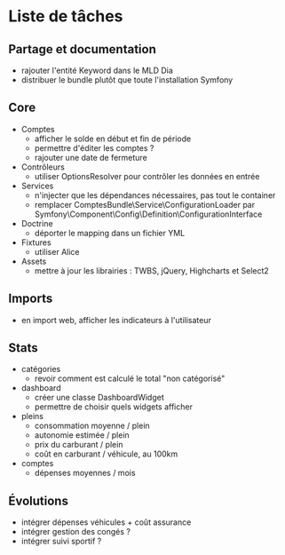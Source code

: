 # Liste de tâches

## Partage et documentation

- rajouter l'entité Keyword dans le MLD Dia
- distribuer le bundle plutôt que toute l'installation Symfony

## Core

- Comptes
    - afficher le solde en début et fin de période
    - permettre d'éditer les comptes ?
    - rajouter une date de fermeture
- Contrôleurs
    - utiliser OptionsResolver pour contrôler les données en entrée
- Services
    - n'injecter que les dépendances nécessaires, pas tout le container
    - remplacer ComptesBundle\Service\ConfigurationLoader par Symfony\Component\Config\Definition\ConfigurationInterface
- Doctrine
    - déporter le mapping dans un fichier YML
- Fixtures
    - utiliser Alice
- Assets
    - mettre à jour les librairies : TWBS, jQuery, Highcharts et Select2

## Imports

- en import web, afficher les indicateurs à l'utilisateur

## Stats

- catégories
    - revoir comment est calculé le total "non catégorisé"
- dashboard
    - créer une classe DashboardWidget
    - permettre de choisir quels widgets afficher
- pleins
    - consommation moyenne / plein
    - autonomie estimée / plein
    - prix du carburant / plein
    - coût en carburant / véhicule, au 100km
- comptes
    - dépenses moyennes / mois

## Évolutions

- intégrer dépenses véhicules + coût assurance
- intégrer gestion des congés ?
- intégrer suivi sportif ?

